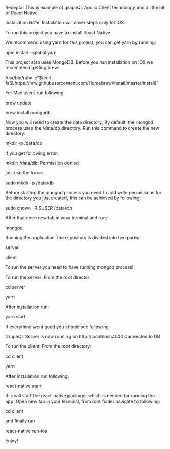 Receptar
This is example of graphQL Apollo Client technology and a little bit of React Native.

Installation
Note: Installation will cover steps only for iOS.

To run this project you have to install React Native

We recommend using yarn for this project, you can get yarn by running:

npm install --global yarn

This project also uses MongoDB. Before you run installation on iOS we recommend getting brew:

/usr/bin/ruby-e"$(curl-fsSLhttps://raw.githubusercontent.com/Homebrew/install/master/install)"

For Mac users run following:

brew update

brew install mongodb

Now you will need to create the data directory. By default, the mongod process uses the /data/db directory. Run this command to create the new directory:

mkdir -p /data/db

If you get following error:

mkdir: /data/db: Permission denied

just use the force:

sudo mkdir -p /data/db

Before starting the mongod process you need to add write permissions for the directory you just created, this can be achieved by following:

sudo chown -R $USER /data/db

After that open new tab in your terminal and run:

mongod

Running the application
The repository is divided into two parts:

server

client

To run the server you need to have running mongod process!!

To run the server:
From the root director:

cd server

yarn

After installation run:

yarn start

If everything went good you should see following:

GraphQL Server is now running on http://localhost:4000 Connected to DB

To run the client:
From the root directory:

cd client

yarn

After installation run following:

react-native start

this will start the react-native packager which is needed for running the app. Open new tab in your terminal, from root folder navigate to following:

cd client

and finally run

react-native run-ios

Enjoy!
